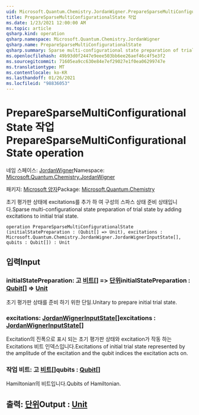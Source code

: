 ```yaml
---
uid: Microsoft.Quantum.Chemistry.JordanWigner.PrepareSparseMultiConfigurationalState
title: PrepareSparseMultiConfigurationalState 작업
ms.date: 1/23/2021 12:00:00 AM
ms.topic: article
qsharp.kind: operation
qsharp.namespace: Microsoft.Quantum.Chemistry.JordanWigner
qsharp.name: PrepareSparseMultiConfigurationalState
qsharp.summary: Sparse multi-configurational state preparation of trial state by adding excitations to initial trial state.
ms.openlocfilehash: 49b93d0f2447e9eee503bb6ee26aef46c4f5e3f2
ms.sourcegitcommit: 71605ea9cc630e84e7ef29027e1f0ea06299747e
ms.translationtype: MT
ms.contentlocale: ko-KR
ms.lasthandoff: 01/26/2021
ms.locfileid: "98836053"
---
```

# <a name="preparesparsemulticonfigurationalstate-operation"></a><span data-ttu-id="875cb-102">PrepareSparseMultiConfigurationalState 작업</span><span class="sxs-lookup"><span data-stu-id="875cb-102">PrepareSparseMultiConfigurationalState operation</span></span>

<span data-ttu-id="875cb-103">네임 스페이스: [JordanWigner](xref:Microsoft.Quantum.Chemistry.JordanWigner)</span><span class="sxs-lookup"><span data-stu-id="875cb-103">Namespace: [Microsoft.Quantum.Chemistry.JordanWigner](xref:Microsoft.Quantum.Chemistry.JordanWigner)</span></span>

<span data-ttu-id="875cb-104">패키지: [Microsoft 양자](https://nuget.org/packages/Microsoft.Quantum.Chemistry)</span><span class="sxs-lookup"><span data-stu-id="875cb-104">Package: [Microsoft.Quantum.Chemistry](https://nuget.org/packages/Microsoft.Quantum.Chemistry)</span></span>


<span data-ttu-id="875cb-105">초기 평가판 상태에 excitations를 추가 하 여 구성의 스파스 상태 준비 상태입니다.</span><span class="sxs-lookup"><span data-stu-id="875cb-105">Sparse multi-configurational state preparation of trial state by adding excitations to initial trial state.</span></span>

```qsharp
operation PrepareSparseMultiConfigurationalState (initialStatePreparation : (Qubit[] => Unit), excitations : Microsoft.Quantum.Chemistry.JordanWigner.JordanWignerInputState[], qubits : Qubit[]) : Unit
```


## <a name="input"></a><span data-ttu-id="875cb-106">입력</span><span class="sxs-lookup"><span data-stu-id="875cb-106">Input</span></span>

### <a name="initialstatepreparation--qubit--unit"></a><span data-ttu-id="875cb-107">initialStatePreparation: 고 [비트](xref:microsoft.quantum.lang-ref.qubit)[] => [단위](xref:microsoft.quantum.lang-ref.unit)</span><span class="sxs-lookup"><span data-stu-id="875cb-107">initialStatePreparation : [Qubit](xref:microsoft.quantum.lang-ref.qubit)[] => [Unit](xref:microsoft.quantum.lang-ref.unit)</span></span> 

<span data-ttu-id="875cb-108">초기 평가판 상태를 준비 하기 위한 단일.</span><span class="sxs-lookup"><span data-stu-id="875cb-108">Unitary to prepare initial trial state.</span></span>


### <a name="excitations--jordanwignerinputstate"></a><span data-ttu-id="875cb-109">excitations: [JordanWignerInputState](xref:Microsoft.Quantum.Chemistry.JordanWigner.JordanWignerInputState)[]</span><span class="sxs-lookup"><span data-stu-id="875cb-109">excitations : [JordanWignerInputState](xref:Microsoft.Quantum.Chemistry.JordanWigner.JordanWignerInputState)[]</span></span>

<span data-ttu-id="875cb-110">Excitation의 진폭으로 표시 되는 초기 평가판 상태와 excitation가 작동 하는 Excitations 비트 인덱스입니다.</span><span class="sxs-lookup"><span data-stu-id="875cb-110">Excitations of initial trial state represented by the amplitude of the excitation and the qubit indices the excitation acts on.</span></span>


### <a name="qubits--qubit"></a><span data-ttu-id="875cb-111">작업 비트: 고 [비트](xref:microsoft.quantum.lang-ref.qubit)[]</span><span class="sxs-lookup"><span data-stu-id="875cb-111">qubits : [Qubit](xref:microsoft.quantum.lang-ref.qubit)[]</span></span>

<span data-ttu-id="875cb-112">Hamiltonian의 비트입니다.</span><span class="sxs-lookup"><span data-stu-id="875cb-112">Qubits of Hamiltonian.</span></span>



## <a name="output--unit"></a><span data-ttu-id="875cb-113">출력: [단위](xref:microsoft.quantum.lang-ref.unit)</span><span class="sxs-lookup"><span data-stu-id="875cb-113">Output : [Unit](xref:microsoft.quantum.lang-ref.unit)</span></span>

